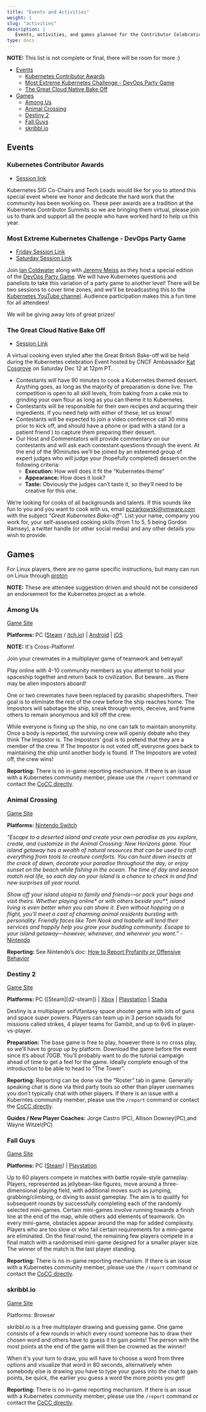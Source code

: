 ```yaml
---
title: "Events and Activities"
weight: 1
slug: "activities"
description: |
   Events, activities, and games planned for the Contributor Celebration
type: docs
---
```


**NOTE:** This list is not complete or final, there will be room for more :)
- [Events](#events)
  - [Kubernetes Contributor Awards](#kubernetes-contributor-awards)
  - [Most Extreme Kubernetes Challenge - DevOps Party Game](#most-extreme-kubernetes-challenge---devops-party-game)
  - [The Great Cloud Native Bake Off](#the-great-cloud-native-bake-off)
- [Games](#games)
  - [Among Us](#among-us)
  - [Animal Crossing](#animal-crossing)
  - [Destiny 2](#destiny-2)
  - [Fall Guys](#fall-guys)
  - [skribbl.io](#skribblio)

## Events

### Kubernetes Contributor Awards

- [Session link](https://sched.co/gC19)

Kubernetes SIG Co-Chairs and Tech Leads would like for you to attend this special
event where we honor and dedicate the hard work that the community has been
working on. These peer awards are a tradition at the Kubernetes Contributor
Summits so we are bringing them virtual, please join us to thank and support all
the people who have worked hard to help us this year.

### Most Extreme Kubernetes Challenge - DevOps Party Game

- [Friday Session Link](https://sched.co/gC1L)
- [Saturday Session Link](https://sched.co/gC1U)

Join [Ian Coldwater] along with [Jeremy Meiss] as they host a special edition of
the [DevOps Party Game]. We will have Kubernetes questions and panelists to take
this variation of a party game to another level! There will be two sessions to
cover time zones, and we’ll be broadcasting this to the [Kubernetes YouTube channel].
Audience participation makes this a fun time for all attendees!

We will be giving away lots of great prizes!

[Ian Coldwater]: https://twitter.com/iancoldwater
[Jeremy Meiss]: https://twitter.com/IAmJerdog
[DevOps Party Game]: https://devopspartygames.com/
[Kubernetes YouTube channel]: http://youtube.com/kubernetescommunity

### The Great Cloud Native Bake Off

- [Session Link](https://sched.co/gCUR)

A virtual cooking even styled after the Great British Bake-off will be held
during the Kubernetes celebration Event hosted by CNCF Ambassador [Kat Cosgrove]
on Saturday Dec 12 at 12pm PT.

- Contestants will have 90 minutes to cook a Kubernetes themed dessert.  Anything
  goes, as long as the majority of preparation is done live.  The competition is
  open to all skill levels, from baking from a cake mix to grinding your own
  flour as long as you can theme it to Kubernetes.
- Contestants will be responsible for their own recipes and acquiring their
  ingredients. If you need help with either of these, let us know!
- Contestants will be expected to join a video conference call 30 mins prior to
  kick off, and should have a phone or ipad with a stand (or a patient friend )
  to capture them preparing their dessert.
- Our Host and Commentators will provide commentary on our contestants and will
  ask each contestant questions through the event. At the end of the 90minutes
  we’ll be joined by an esteemed group of expert judges who will judge your
  (hopefully completed) dessert on the following criteria:
  - **Execution:** How well does it fit the “Kubernetes theme”
  - **Appearance:** How does it look?
  - **Taste:** Obviously the judges can’t taste it, so they’ll need to be
    creative for this one.

We’re looking for cooks of all backgrounds and talents. If this sounds like fun
to you and you want to cook with us,  email pczarkowski@vmware.com with the
subject _“Great Kubernetes Bake-off”_. List your name, company you work for, your
self-assessed cooking skills (from 1 to 5, 5 being Gordon Ramsey), a twitter
handle (or other social media) and any other details you wish to provide.

[Kat Cosgrove]: https://twitter.com/Dixie3Flatline

## Games

For Linux players, there are no game specific instructions, but many
can run on Linux through [proton](https://www.protondb.com/)

**NOTE:** These are attendee suggestion driven and should not be considered an
endorsement for the Kubernetes project as a whole.

### Among Us

[Game Site](https://innersloth.itch.io/among-us)

**Platforms:** PC ([Steam][au-steam] / [itch.io][au-itch]) | [Android][au-android] | [iOS][au-ios]

**NOTE:** It's Cross-Platform!

Join your crewmates in a multiplayer game of teamwork and betrayal!

Play online with 4-10 community members as you attempt to hold your spaceship
together and return back to civilization. But beware...as there may be alien
impostors aboard!

One or two crewmates have been replaced by parasitic shapeshifters. Their goal
is to eliminate the rest of the crew before the ship reaches home. The Impostors
will sabotage the ship, sneak through vents, deceive, and frame others to
remain anonymous and kill off the crew.

While everyone is fixing up the ship, no one can talk to maintain anonymity.
Once a body is reported, the surviving crew will openly debate who they think
The Impostor is. The Impostors’ goal is to pretend that they are a member of
the crew. If The Impostor is not voted off, everyone goes back to maintaining
the ship until another body is found. If The Impostors are voted off, the crew
wins!


**Reporting:** There is no in-game reporting mechanism. If there is an issue
with a Kubernetes community member, please use the `/report` command or contact
the [CoCC directly].

[au-steam]: https://store.steampowered.com/app/945360/Among_Us/
[au-itch]: https://innersloth.itch.io/among-us
[au-android]: https://play.google.com/store/apps/details?id=com.innersloth.spacemafia
[au-ios]: https://itunes.apple.com/us/app/among-us/id1351168404?ls=1&mt=8

### Animal Crossing

[Game Site][ac-site]

**Platforms:** [Nintendo Switch][ac-switch]

<i>“Escape to a deserted island and create your own paradise as you explore,
create, and customize in the Animal Crossing: New Horizons game. Your island
getaway has a wealth of natural resources that can be used to craft everything
from tools to creature comforts. You can hunt down insects at the crack of dawn,
decorate your paradise throughout the day, or enjoy sunset on the beach while
fishing in the ocean. The time of day and season match real life, so each day
on your island is a chance to check in and find new surprises all year round.

Show off your island utopia to family and friends—or pack your bags and visit
theirs. Whether playing online* or with others beside you**, island living is
even better when you can share it. Even without hopping on a flight, you’ll meet
a cast of charming animal residents bursting with personality. Friendly faces
like Tom Nook and Isabelle will lend their services and happily help you grow
your budding community. Escape to your island getaway—however, whenever, and
wherever you want.”</i> - [Nintendo][ac-nin]

**Reporting:** See Nintendo’s doc:
[How to Report Profanity or Offensive Behavior][ac-report]

[ac-site]: https://www.animal-crossing.com/new-horizons/
[ac-switch]: https://www.nintendo.com/games/detail/animal-crossing-new-horizons-switch/
[ac-nin]: https://www.nintendo.com/games/detail/animal-crossing-new-horizons-switch/
[ac-report]: https://en-americas-support.nintendo.com/app/answers/detail/a_id/49140/~/how-to-report-profanity-or-offensive-behavior-%28animal-crossing%3A-new-horizons%29


### Destiny 2

[Game Site][d2-site]

**Platforms:** PC ([Steam][d2-steam]) | [Xbox][d2-xbox] | [Playstation][d2-ps] | [Stadia][d2-stadia]

Destiny is a multiplayer scifi/fantasy space shooter game with lots of guns and
space super powers. Players can team up in 3 person squads for missions called
strikes, 4 player teams for Gambit, and up to 6v6 in player-vs-player.

**Preparation:** The base game is free to play, however there is no cross play,
so we’ll have to group up by platform. Download the game before the event since
it’s about 70GB. You’ll probably want to do the tutorial campaign ahead of time
to get a feel for the game. Ideally complete enough of the introduction to be
able to head to “The Tower”.

**Reporting:** Reporting can be done via the “Roster” tab in game. Generally
speaking chat is done via third party tools so other than player usernames you
don’t typically chat with other players. If there is an issue with a Kuberntes
community member, please use the `/report` command or contact the [CoCC directly].

**Guides / New Player Coaches:** Jorge Castro (PC), Allison Downey(PC),and Wayne
Witzel(PC)

[d2-site]: https://www.bungie.net/
[d2-pc]: https://store.steampowered.com/app/1085660/Destiny_2/
[d2-xbox]: https://www.xbox.com/en-US/games/destiny-2
[d2-ps]: https://store.playstation.com/en-us/product/UP0002-CUSA05042_00-DESTINYTHEGAME02
[d2-stadia]: https://stadia.google.com/

### Fall Guys

[Game Site][fg-site]

**Platforms:** PC ([Steam][fg-steam]) | [Playstation][fg-ps]

Up to 60 players compete in matches with battle royale-style gameplay. Players,
represented as jellybean-like figures, move around a three-dimensional playing
field, with additional moves such as jumping, grabbing/climbing, or diving to
assist gameplay. The aim is to qualify for subsequent rounds by successfully
completing each of the randomly selected mini-games. Certain mini-games involve
running towards a finish line at the end of the map, while others add elements
of teamwork. On every mini-game, obstacles appear around the map for added
complexity. Players who are too slow or who fail certain requirements for a
mini-game are eliminated. On the final round, the remaining few players compete
in a final match with a randomised mini-game designed for a smaller player size.
The winner of the match is the last player standing.

**Reporting:** There is no in-game reporting mechanism. If there is an issue with
a Kubernetes community member, please use the `/report` command or contact the
[CoCC directly].

[fg-site]: https://fallguys.com/
[fg-steam]: https://store.steampowered.com/app/1097150/Fall_Guys_Ultimate_Knockout/
[fg-ps]: https://www.playstation.com/en-us/games/fall-guys-ultimate-knockout-ps4/


### skribbl.io

[Game Site][sk-site]

Platforms: Browser

skribbl.io is a free multiplayer drawing and guessing game. One game consists of
a few rounds in which every round someone has to draw their chosen word and others
have to guess it to gain points! The person with the most points at the end of
the game will then be crowned as the winner!

When it's your turn to draw, you will have to choose a word from three options
and visualize that word in 80 seconds, alternatively when somebody else is
drawing you have to type your guess into the chat to gain points, be quick, the
earlier you guess a word the more points you get!

**Reporting:** There is no in-game reporting mechanism. If there is an issue
with a Kubernetes community member, please use the `/report` command or contact
the [CoCC directly].

[sk-site]: https://skribble.io


[CoCC directly]: https://git.k8s.io/community/code-of-conduct.md